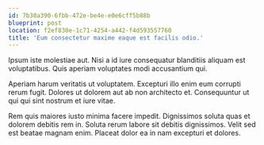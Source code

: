 ```yaml
---
id: 7b30a390-6fbb-472e-be4e-e0e6cff5b88b
blueprint: post
location: f2ef830e-1c71-4254-a442-f4d593557760
title: 'Eum consectetur maxime eaque est facilis odio.'
---
```

Ipsum iste molestiae aut. Nisi a id iure consequatur blanditiis aliquam est voluptatibus. Quis aperiam voluptates modi accusantium qui.

Aperiam harum veritatis ut voluptatem. Excepturi illo enim eum corrupti rerum fugit. Dolores ut dolorem aut ab non architecto et. Consequuntur ut qui qui sint nostrum et iure vitae.

Rem quis maiores iusto minima facere impedit. Dignissimos soluta quas et dolorem debitis rem in. Soluta rerum labore sit debitis dignissimos. Velit sed est beatae magnam enim. Placeat dolor ea in nam excepturi et dolores.